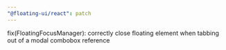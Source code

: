 ```yaml
---
"@floating-ui/react": patch
---
```


fix(FloatingFocusManager): correctly close floating element when tabbing out of a modal combobox reference
